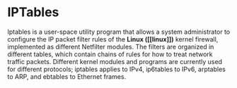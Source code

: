 # IPTables
Iptables is a user-space utility program that allows a system administrator to configure the IP packet filter rules of the **Linux ([[linux]])** kernel firewall, implemented as different Netfilter modules. The filters are organized in different tables, which contain chains of rules for how to treat network traffic packets. Different kernel modules and programs are currently used for different protocols; iptables applies to IPv4, ip6tables to IPv6, arptables to ARP, and ebtables to Ethernet frames.
